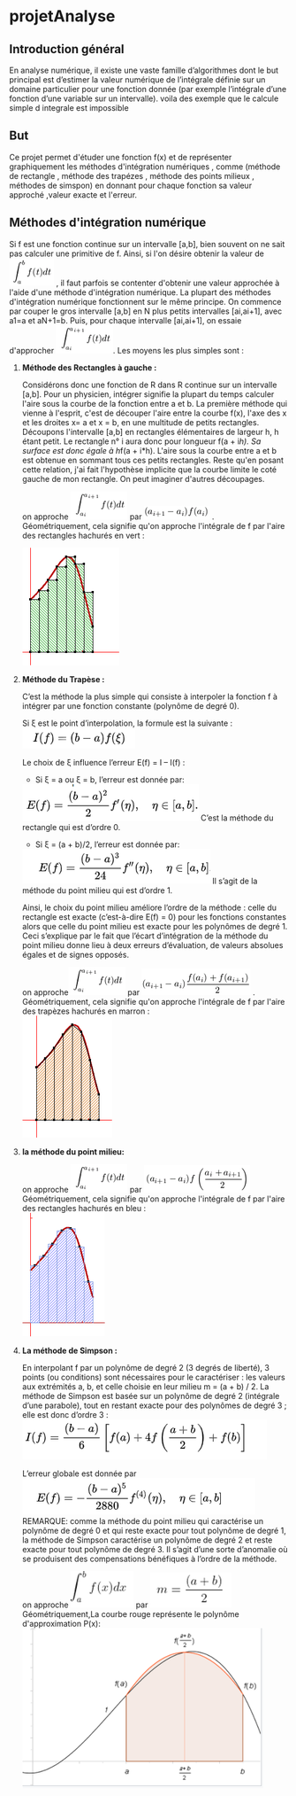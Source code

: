 # projetAnalyse


<p> <strong><h2>Introduction général </h2></strong> </p>
En analyse numérique, il existe une vaste famille d’algorithmes dont le but principal est d’estimer la valeur numérique de l’intégrale définie sur un domaine particulier pour une fonction donnée (par exemple l’intégrale d’une fonction d’une variable sur un intervalle). voila des exemple que le calcule simple d integrale est impossible

<p> <strong> <h2>But </h2></strong> </p>
Ce projet permet d'étuder une fonction f(x) et de représenter graphiquement les méthodes d'intégration numériques , comme (méthode de rectangle , méthode des trapézes , méthode des points milieux , méthodes de simspon) en donnant pour chaque fonction sa valeur approché ,valeur exacte et l'erreur.

<strong> <p><h2>Méthodes d'intégration numérique</h2></strong> </p>

Si f est une fonction continue sur un intervalle [a,b], bien souvent on ne sait pas calculer une primitive de f. Ainsi, si l'on désire obtenir la valeur de <img src= "https://github.com/mayssamerchaoui/projetAnalyse/blob/main/4.png" /> , il faut parfois se contenter d'obtenir une valeur approchée à l'aide d'une méthode d'intégration numérique.
  La plupart des méthodes d'intégration numérique fonctionnent sur le même principe. On commence par couper le gros intervalle [a,b] en N plus petits intervalles [ai,ai+1], avec a1=a et aN+1=b. Puis, pour chaque intervalle [ai,ai+1], on essaie d'approcher <img src= "https://github.com/mayssamerchaoui/projetAnalyse/blob/main/5.png" />. Les moyens les plus simples sont :
<ol>
<li><p> <strong>Méthode des Rectangles à gauche :</strong> </p></li>
  
Considérons donc une fonction de R dans R continue sur un intervalle [a,b]. Pour un physicien, intégrer signifie la plupart du temps calculer l'aire sous la courbe de la fonction entre a et b. La première méthode qui vienne à l'esprit, c'est de découper l'aire entre la courbe f(x), l'axe des x et les droites x= a et x = b, en une multitude de petits rectangles. Découpons l'intervalle [a,b] en rectangles élémentaires de largeur h, h étant petit. Le rectangle n° i aura donc pour longueur f(a + i*h). Sa surface est donc égale à h*f(a + i*h). L'aire sous la courbe entre a et b est obtenue en sommant tous ces petits rectangles. Reste qu'en posant cette relation, j'ai fait l'hypothèse implicite que la courbe limite le coté gauche de mon rectangle. On peut imaginer d'autres découpages.

<p>on approche  <img src= "https://github.com/mayssamerchaoui/projetAnalyse/blob/main/1.png" />
 par  <img src= "https://github.com/mayssamerchaoui/projetAnalyse/blob/main/2.png" /> . <br/>
 Géométriquement, cela signifie qu'on approche l'intégrale de f par l'aire des rectangles hachurés en vert :<br />
  
  
 <img src= "https://github.com/mayssamerchaoui/projetAnalyse/blob/main/3.png" /></p> </p>



<li><p> <strong>Méthode du Trapèse :</strong> </p></li>
<p>C’est la méthode la plus simple qui consiste à interpoler la fonction f à intégrer par une fonction constante (polynôme de degré 0).

Si ξ est le point d’interpolation, la formule est la suivante :<br/>
<img src= "https://github.com/mayssamerchaoui/projetAnalyse/blob/main/19.PNG" />

Le choix de ξ influence l’erreur E(f) = I – I(f) :
<ul>
    <li> Si ξ = a ou ξ = b, l’erreur est donnée par:</li>
  </ul>
<img src= "https://github.com/mayssamerchaoui/projetAnalyse/blob/main/17.PNG" /> C’est la méthode du rectangle qui est d’ordre 0.
    <ul>  
  <li>Si ξ = (a + b)/2, l’erreur est donnée par:</li>
  </ul>
<img src= "https://github.com/mayssamerchaoui/projetAnalyse/blob/main/18.PNG" /> Il s’agit de la méthode du point milieu qui est d’ordre 1.</br>

Ainsi, le choix du point milieu améliore l’ordre de la méthode : celle du rectangle est exacte (c’est-à-dire E(f) = 0) pour les fonctions constantes alors que celle du point milieu est exacte pour les polynômes de degré 1. Ceci s’explique par le fait que l’écart d’intégration de la méthode du point milieu donne lieu à deux erreurs d’évaluation, de valeurs absolues égales et de signes opposés.</p>

<p>on approche<img src= "https://github.com/mayssamerchaoui/projetAnalyse/blob/main/6.png" />
par 
<img src= "https://github.com/mayssamerchaoui/projetAnalyse/blob/main/7.png" /> .</br>
Géométriquement, cela signifie qu'on approche l'intégrale de f par l'aire des trapèzes hachurés en marron :<br />
<img src= "https://github.com/mayssamerchaoui/projetAnalyse/blob/main/8.png" /></p> </p>

<li><p> <strong>la méthode du point milieu: <p> </strong></li>
<p>  on approche <img src= "https://github.com/mayssamerchaoui/projetAnalyse/blob/main/9.png" />
par <img src= "https://github.com/mayssamerchaoui/projetAnalyse/blob/main/10.png" />
Géométriquement, cela signifie qu'on approche l'intégrale de f par l'aire des rectangles hachurés en bleu :<br />
  <img src= "https://github.com/mayssamerchaoui/projetAnalyse/blob/main/11.png" /></p> </p>
  
  <li><p> <strong>La méthode de Simpson :</p> </strong> </li>
  
 En interpolant f par un polynôme de degré 2 (3 degrés de liberté), 3 points (ou conditions) sont nécessaires pour le caractériser : les valeurs aux extrémités a, b, et celle choisie en leur milieu m = (a + b) / 2. La méthode de Simpson est basée sur un polynôme de degré 2 (intégrale d’une parabole), tout en restant exacte pour des polynômes de degré 3 ; elle est donc d’ordre 3 :
<img src= "https://github.com/mayssamerchaoui/projetAnalyse/blob/main/20.PNG" />

L’erreur globale est donnée par
<img src= "https://github.com/mayssamerchaoui/projetAnalyse/blob/main/21.PNG" />
REMARQUE: comme la méthode du point milieu qui caractérise un polynôme de degré 0 et qui reste exacte pour tout polynôme de degré 1, la méthode de Simpson caractérise un polynôme de degré 2 et reste exacte pour tout polynôme de degré 3. Il s’agit d’une sorte d’anomalie où se produisent des compensations bénéfiques à l’ordre de la méthode.</br>
<p> on approche <img src= "https://github.com/mayssamerchaoui/projetAnalyse/blob/main/15.PNG" />
par  <img src= "https://github.com/mayssamerchaoui/projetAnalyse/blob/main/16.PNG" /></br>
Géométriquement,La courbe rouge représente le polynôme d'approximation P(x):<br />
<img src= "https://github.com/mayssamerchaoui/projetAnalyse/blob/main/14.PNG" /> 

</ol>

